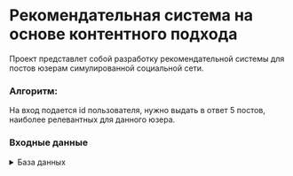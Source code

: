 # Рекомендательная система на основе контентного подхода

Проект представлет собой разработку рекомендательной системы для постов юзерам симулированной социальной сети.

### Алгоритм: 
На вход подается id пользователя, нужно выдать в ответ 5 постов, наиболее релевантных для данного юзера.

### Входные данные 
<details>
<summary>База данных</summary>

| Таблица     | Описание                                                                                                          |
|------------:|-------------------------------------------------------------------------------------------------------------------|
|user_data    | описание юзеров (id, пол, возрастб город, страна и др.                                                            |
|post_text_df | описание постов (id, текс, топик (тема))                                                                          |
|feed_post    | содержит историю о просмотренных постах для каждого юзера в изучаемый период (id юзера, id поста, действие (лайк/ |   
|             | просмотр), таргет (1 у просмотров, если почти сразу после просмотра был совершен лайк, иначе 0. У действий like   |
|             |   пропущенное значение.)                                                                                          |
```
__user_data* - описание юзеров (id, пол, возрастб город, страна и др., /n
*post_text_df* - описание постов (id, текс, топик (тема)), /n
*feed_post* - содержит историю о просмотренных постах для каждого юзера в изучаемый период (id юзера, id поста, действие (лайк/просмотр), таргет (1 у просмотров, если почти сразу после просмотра был совершен лайк, иначе 0. У действий like пропущенное значение.)
```

### Исследование данных, обучение модели, оценка качества
__recommend_system_EDA+FI.ipynb__ - джупитер ноутбук, содержащий разведовательный анализ данных, генерирование новых фичей на основе текущих данных и текста, обучение и оценку модели
__recommend_system_ABtest.ipynb__ - джупитер ноутбук с проведенным AB-тестом

### Рабочие файлы эндпойнта
__database.py__ - код поделючения к базе да
__schemas.py__ - модели pyde
__model.py__ - модели SQLAlc
__endpoint.py__  - ендпойнт: получаем в качестве запроса id пользователя, формируем фичи для модели, отдаем ей на предсказание, затем возвращаем предсказания и № группы для A/B тестирования


Для проведения A/B тестирования было обучено две модели: 
__catboost_model.pkl__ - основная модель, дающая хороший скор 
__catboost_model_control.pkl__ - контрольная модель с немного измененными параметрами

Id юзера на входе через хэширование попадает в тестовую либо контрольную группу. В зависимости от этого ему делает предсказание основаная, либо контрольная модель. Таким образам мы получаем предсказания и лайки по всем пользователям для оценки влияния нашего сервиса.

